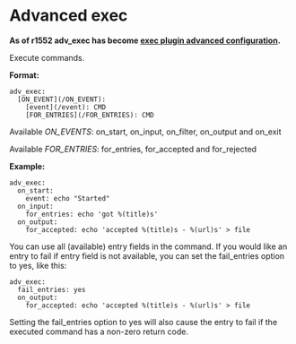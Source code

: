 # Advanced exec
**As of r1552 adv_exec has become [exec plugin advanced configuration](/Plugins/exec#AdvancedConfiguration).**

Execute commands.

**Format:**

```
adv_exec:
  [ON_EVENT](/ON_EVENT):
    [event](/event): CMD
    [FOR_ENTRIES](/FOR_ENTRIES): CMD
```

Available *ON_EVENTS*: on_start, on_input, on_filter, on_output and on_exit
  
Available *FOR_ENTRIES*: for_entries, for_accepted and for_rejected
  
  
    
**Example:**

```
adv_exec: 
  on_start: 
    event: echo "Started"
  on_input:
    for_entries: echo 'got %(title)s'
  on_output: 
    for_accepted: echo 'accepted %(title)s - %(url)s' > file
```
    
You can use all (available) entry fields in the command. If you would like an entry to fail if entry field is not available, you can set the fail_entries option to yes, like this:

```
adv_exec:
  fail_entries: yes
  on_output: 
    for_accepted: echo 'accepted %(title)s - %(url)s' > file
```

Setting the fail_entries option to yes will also cause the entry to fail if the executed command has a non-zero return code.